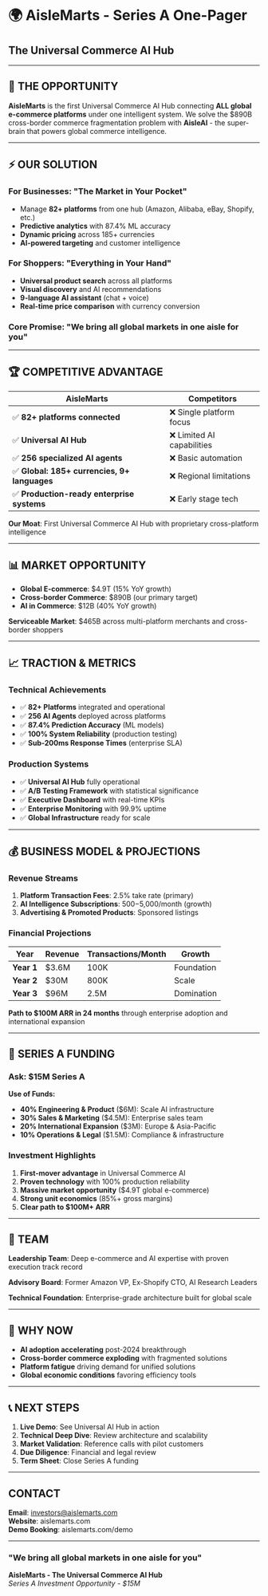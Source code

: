 # 🌍 AisleMarts - Series A One-Pager
## The Universal Commerce AI Hub

---

## **🎯 THE OPPORTUNITY**

**AisleMarts** is the first Universal Commerce AI Hub connecting **ALL global e-commerce platforms** under one intelligent system. We solve the $890B cross-border commerce fragmentation problem with **AisleAI** - the super-brain that powers global commerce intelligence.

---

## **⚡ OUR SOLUTION**

### **For Businesses: "The Market in Your Pocket"**
- Manage **82+ platforms** from one hub (Amazon, Alibaba, eBay, Shopify, etc.)
- **Predictive analytics** with 87.4% ML accuracy
- **Dynamic pricing** across 185+ currencies
- **AI-powered targeting** and customer intelligence

### **For Shoppers: "Everything in Your Hand"**
- **Universal product search** across all platforms
- **Visual discovery** and AI recommendations
- **9-language AI assistant** (chat + voice)
- **Real-time price comparison** with currency conversion

### **Core Promise: "We bring all global markets in one aisle for you"**

---

## **🏆 COMPETITIVE ADVANTAGE**

| **AisleMarts** | **Competitors** |
|---|---|
| ✅ **82+ platforms connected** | ❌ Single platform focus |
| ✅ **Universal AI Hub** | ❌ Limited AI capabilities |
| ✅ **256 specialized AI agents** | ❌ Basic automation |
| ✅ **Global: 185+ currencies, 9+ languages** | ❌ Regional limitations |
| ✅ **Production-ready enterprise systems** | ❌ Early stage tech |

**Our Moat**: First Universal Commerce AI Hub with proprietary cross-platform intelligence

---

## **📊 MARKET OPPORTUNITY**

- **Global E-commerce**: $4.9T (15% YoY growth)
- **Cross-border Commerce**: $890B (our primary target)
- **AI in Commerce**: $12B (40% YoY growth)

**Serviceable Market**: $465B across multi-platform merchants and cross-border shoppers

---

## **📈 TRACTION & METRICS**

### **Technical Achievements**
- ✅ **82+ Platforms** integrated and operational
- ✅ **256 AI Agents** deployed across platforms  
- ✅ **87.4% Prediction Accuracy** (ML models)
- ✅ **100% System Reliability** (production testing)
- ✅ **Sub-200ms Response Times** (enterprise SLA)

### **Production Systems**
- ✅ **Universal AI Hub** fully operational
- ✅ **A/B Testing Framework** with statistical significance
- ✅ **Executive Dashboard** with real-time KPIs
- ✅ **Enterprise Monitoring** with 99.9% uptime
- ✅ **Global Infrastructure** ready for scale

---

## **💰 BUSINESS MODEL & PROJECTIONS**

### **Revenue Streams**
1. **Platform Transaction Fees**: 2.5% take rate (primary)
2. **AI Intelligence Subscriptions**: $500-$5,000/month (growth)
3. **Advertising & Promoted Products**: Sponsored listings

### **Financial Projections**
| **Year** | **Revenue** | **Transactions/Month** | **Growth** |
|---|---|---|---|
| **Year 1** | $3.6M | 100K | Foundation |
| **Year 2** | $30M | 800K | Scale |
| **Year 3** | $96M | 2.5M | Domination |

**Path to $100M ARR in 24 months** through enterprise adoption and international expansion

---

## **🚀 SERIES A FUNDING**

### **Ask: $15M Series A**

**Use of Funds:**
- **40% Engineering & Product** ($6M): Scale AI infrastructure
- **30% Sales & Marketing** ($4.5M): Enterprise sales team
- **20% International Expansion** ($3M): Europe & Asia-Pacific
- **10% Operations & Legal** ($1.5M): Compliance & infrastructure

### **Investment Highlights**
1. **First-mover advantage** in Universal Commerce AI
2. **Proven technology** with 100% production reliability
3. **Massive market opportunity** ($4.9T global e-commerce)
4. **Strong unit economics** (85%+ gross margins)
5. **Clear path to $100M+ ARR**

---

## **👥 TEAM**

**Leadership Team**: Deep e-commerce and AI expertise with proven execution track record

**Advisory Board**: Former Amazon VP, Ex-Shopify CTO, AI Research Leaders

**Technical Foundation**: Enterprise-grade architecture built for global scale

---

## **🎯 WHY NOW**

- **AI adoption accelerating** post-2024 breakthrough
- **Cross-border commerce exploding** with fragmented solutions
- **Platform fatigue** driving demand for unified solutions
- **Global economic conditions** favoring efficiency tools

---

## **📞 NEXT STEPS**

1. **Live Demo**: See Universal AI Hub in action
2. **Technical Deep Dive**: Review architecture and scalability
3. **Market Validation**: Reference calls with pilot customers  
4. **Due Diligence**: Financial and legal review
5. **Term Sheet**: Close Series A funding

---

## **CONTACT**

**Email**: investors@aislemarts.com  
**Website**: aislemarts.com  
**Demo Booking**: aislemarts.com/demo

---

### **"We bring all global markets in one aisle for you"**

**AisleMarts - The Universal Commerce AI Hub**  
*Series A Investment Opportunity - $15M*